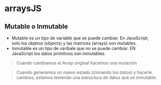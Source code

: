 # arraysJS

## Mutable o Inmutable

- Mutable es un tipo de variable que se puede cambiar. En JavaScript, solo los objetos (objects) y las matrices (arrays) son mutables.
- Inmutable es un tipo de varibale que no se puede cambiar. EN JavaScript los datos primitivos son inmutables.

> Cuando cambiamos el Array original hacemos una mutación

> Cuando generamos un nuevo estado (clonando los datos) y hacerle cambios, estamos teniendo una estructura de datos qué es inmutable.